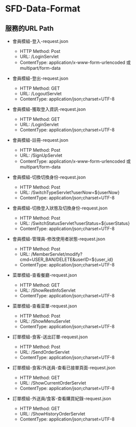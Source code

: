 # SFD-Data-Format
## 服務的URL Path

- 會員模組-登入-request.json
    - HTTP Method: Post
    - URL: /LoginServlet
    - ContentType: application/x-www-form-urlencoded 或 multipart/form-data
- 會員模組-登出-request.json
    - HTTP Method: GET
    - URL: /LogoutServlet
    - ContentType: application/json;charset=UTF-8
- 會員模組-獲取登入資訊-request.json
    - HTTP Method: GET
    - URL: /LoginServlet
    - ContentType: application/json;charset=UTF-8
- 會員模組-註冊-request.json
    - HTTP Method: Post
    - URL: /SignUpServlet
    - ContentType: application/x-www-form-urlencoded 或 multipart/form-data
- 會員模組-切換切換身份-request.json
    - HTTP Method: Post
    - URL: /SwitchTypeServlet?userNow=${userNow}
    - ContentType: application/json;charset=UTF-8
- 會員模組-切換登入狀態及切換身份-request.json
    - HTTP Method: Post
    - URL: /SwitchStatusServlet?userStatus=${userStatus}
    - ContentType: application/json;charset=UTF-8
- 會員模組-管理員-修改使用者狀態-request.json
    - HTTP Method: Post
    - URL: /MemberServlet/modify?cmd=USER_BAN/DELETE&userID=${user_id}
    - ContentType: application/json;charset=UTF-8

- 菜單模組-查看餐廳-request.json
    - HTTP Method: GET
    - URL: /ShowRestInfoServlet
    - ContentType: application/json;charset=UTF-8
- 菜單模組-查看菜單-request.json
    - HTTP Method: Post
    - URL: /ShowMenuServlet
    - ContentType: application/json;charset=UTF-8

- 訂單模組-食客-送出訂單-request.json
    - HTTP Method: Post
    - URL: /SendOrderServlet
    - ContentType: application/json;charset=UTF-8
- 訂單模組-食客/外送員-查看已接單頁面-request.json
    - HTTP Method: GET
    - URL: /ShowCurrentOrderServlet
    - ContentType: application/json;charset=UTF-8
- 訂單模組-外送員/食客-查看購買紀錄-request.json
    - HTTP Method: GET
    - URL: /ShowHistoryOrderServlet
    - ContentType: application/json;charset=UTF-8
